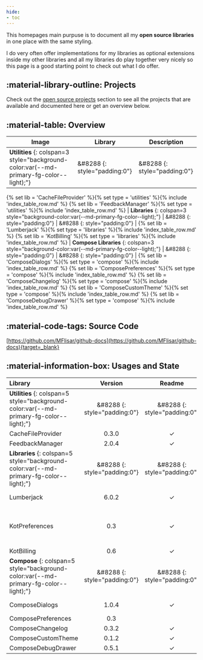 ```yaml
---
hide:
- toc
---
```


This homepages main purpuse is to document all my **open source libraries** in one place with the same styling.

I do very often offer implementations for my libraries as optional extensions inside my other libraries and all my libraries do play together very nicely so this page is a good starting point to check out what I do offer.

## :material-library-outline: Projects

Check out the [open source projects](pages/index.md) section to see all the projects that are available and documented here or get an overview below.

## :material-table: Overview

|Image|Library|Description|
|-|-|-|
| **Utilities** {: colspan=3 style="background-color:var(--md-primary-fg-color--light);"} | &#8288 {: style="padding:0"} | &#8288 {: style="padding:0"} |
{% set lib = 'CacheFileProvider' %}{% set type = 'utilities' %}{% include 'index_table_row.md' %}
{% set lib = 'FeedbackManager' %}{% set type = 'utilities' %}{% include 'index_table_row.md' %}
| **Libraries** {: colspan=3 style="background-color:var(--md-primary-fg-color--light);"} | &#8288 {: style="padding:0"} | &#8288 {: style="padding:0"} |
{% set lib = 'Lumberjack' %}{% set type = 'libraries' %}{% include 'index_table_row.md' %}
{% set lib = 'KotBilling' %}{% set type = 'libraries' %}{% include 'index_table_row.md' %}
| **Compose Libraries** {: colspan=3 style="background-color:var(--md-primary-fg-color--light);"} | &#8288 {: style="padding:0"} | &#8288 {: style="padding:0"} |
{% set lib = 'ComposeDialogs' %}{% set type = 'compose' %}{% include 'index_table_row.md' %}
{% set lib = 'ComposePreferences' %}{% set type = 'compose' %}{% include 'index_table_row.md' %}
{% set lib = 'ComposeChangelog' %}{% set type = 'compose' %}{% include 'index_table_row.md' %}
{% set lib = 'ComposeCustomTheme' %}{% set type = 'compose' %}{% include 'index_table_row.md' %}
{% set lib = 'ComposeDebugDrawer' %}{% set type = 'compose' %}{% include 'index_table_row.md' %}

## :material-code-tags: Source Code

[https://github.com/MFlisar/github-docs](https://github.com/MFlisar/github-docs){target=_blank}

## :material-information-box: Usages and State

|Library|Version|Readme|Documentation|Used In|
|:-|:-:|:-:|:-:|:-|
| **Utilities** {: colspan=5 style="background-color:var(--md-primary-fg-color--light);"} | &#8288 {: style="padding:0"} | &#8288 {: style="padding:0"} |  &#8288 {: style="padding:0"} |  &#8288 {: style="padding:0"} |
| CacheFileProvider     | 0.3.0 | ✓ | ✓ | • FeedbackManager |
| FeedbackManager       | 2.0.4 | ✓ | ✓ | • Lumberjack |
| **Libraries** {: colspan=5 style="background-color:var(--md-primary-fg-color--light);"} | &#8288 {: style="padding:0"} | &#8288 {: style="padding:0"} |  &#8288 {: style="padding:0"} |  &#8288 {: style="padding:0"} |
| Lumberjack            | 6.0.2 | ✓ | ✓ | • ComposeDebugDrawer |
| KotPreferences        | 0.3   | ✓ | ✓ | • ComposePreferences<br>• ComposeChangelog<br>• ComposeDebugDrawer |
| KotBilling            | 0.6   | ✓ | ✓ | • ComposeDialogs |
| **Compose** {: colspan=5 style="background-color:var(--md-primary-fg-color--light);"} | &#8288 {: style="padding:0"} | &#8288 {: style="padding:0"} |  &#8288 {: style="padding:0"} |  &#8288 {: style="padding:0"} |
| ComposeDialogs        | 1.0.4 | ✓ | ✓ | • ComposePreferences |
| ComposePreferences    | 0.3   |   |   | - |
| ComposeChangelog      | 0.3.2 | ✓ | ✓ | - |
| ComposeCustomTheme    | 0.1.2 | ✓ | ✓ | - |
| ComposeDebugDrawer    | 0.5.1 | ✓ | ✓ | - |